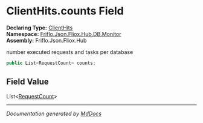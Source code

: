 ﻿<!--  
  <auto-generated>   
    The contents of this file were generated by a tool.  
    Changes to this file may be list if the file is regenerated  
  </auto-generated>   
-->

# ClientHits.counts Field

**Declaring Type:** [ClientHits](../index.md)  
**Namespace:** [Friflo.Json.Fliox.Hub.DB.Monitor](../../index.md)  
**Assembly:** Friflo.Json.Fliox.Hub

number executed requests and tasks per database

```csharp
public List<RequestCount> counts;
```

## Field Value

List\<[RequestCount](../../../Cluster/RequestCount/index.md)\>

___

*Documentation generated by [MdDocs](https://github.com/ap0llo/mddocs)*
